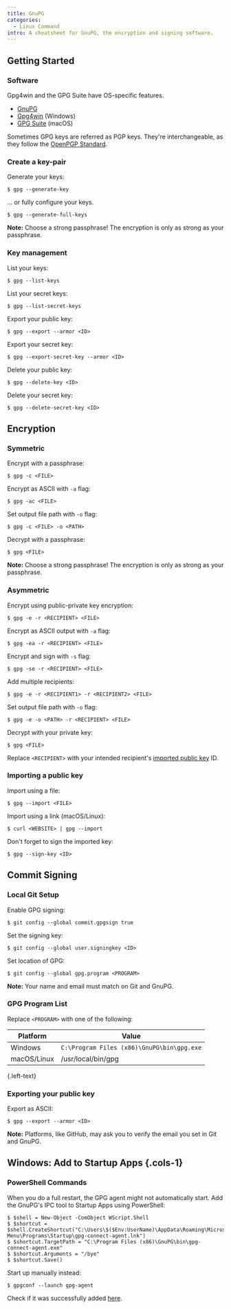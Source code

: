 ```yaml
---
title: GnuPG
categories:
  - Linux Command
intro: A cheatsheet for GnuPG, the encryption and signing software.
---
```


## Getting Started

### Software

Gpg4win and the GPG Suite have OS-specific features.

- [GnuPG](https://gnupg.org/)
- [Gpg4win](https://www.gpg4win.org/) (Windows)
- [GPG Suite](https://gpgtools.org/) (macOS)

Sometimes GPG keys are referred as PGP keys. They're interchangeable, as they follow the
[OpenPGP Standard](https://www.rfc-editor.org/rfc/rfc9580.html).

### Create a key-pair

Generate your keys:

```shell script
$ gpg --generate-key
```

... or fully configure your keys.

```shell script
$ gpg --generate-full-keys
```

**Note:** Choose a strong passphrase! The encryption is only as strong as your passphrase.

### Key management

List your keys:

```shell script
$ gpg --list-keys
```

List your secret keys:

```shell script
$ gpg --list-secret-keys
```

Export your public key:

```shell script
$ gpg --export --armor <ID>
```

Export your secret key:

```shell script
$ gpg --export-secret-key --armor <ID>
```

Delete your public key:

```shell script
$ gpg --delete-key <ID>
```

Delete your secret key:

```shell script
$ gpg --delete-secret-key <ID>
```

## Encryption

### Symmetric

Encrypt with a passphrase:

```shell script
$ gpg -c <FILE>
```

Encrypt as ASCII with `-a` flag:

```shell script
$ gpg -ac <FILE>
```

Set output file path with `-o` flag:

```shell script
$ gpg -c <FILE> -o <PATH>
```

Decrypt with a passphrase:

```shell script
$ gpg <FILE>
```

**Note:** Choose a strong passphrase! The encryption is only as strong as your passphrase.

### Asymmetric

Encrypt using public-private key encryption:

```shell script
$ gpg -e -r <RECIPIENT> <FILE>
```

Encrypt as ASCII output with `-a` flag:

```shell script
$ gpg -ea -r <RECIPIENT> <FILE>
```

Encrypt and sign with `-s` flag:

```shell script
$ gpg -se -r <RECIPIENT> <FILE>
```

Add multiple recipients:

```shell script
$ gpg -e -r <RECIPIENT1> -r <RECIPIENT2> <FILE>
```

Set output file path with `-o` flag:

```shell script
$ gpg -e -o <PATH> -r <RECIPIENT> <FILE>
```

Decrypt with your private key:

```shell script
$ gpg <FILE>
```

Replace `<RECIPIENT>` with your intended recipient's [imported public key](#importing-a-public-key) ID.

### Importing a public key

Import using a file:

```shell script
$ gpg --import <FILE>
```

Import using a link (macOS/Linux):

```shell script
$ curl <WEBSITE> | gpg --import
```

Don't forget to sign the imported key:

```shell script
$ gpg --sign-key <ID>
```

## Commit Signing

### Local Git Setup

Enable GPG signing:

```shell script
$ git config --global commit.gpgsign true
```

Set the signing key:

```shell script
$ git config --global user.signingkey <ID>
```

Set location of GPG:

```shell script
$ git config --global gpg.program <PROGRAM>
```

**Note:** Your name and email must match on Git and GnuPG.

### GPG Program List

Replace `<PROGRAM>` with one of the following:

| Platform    | Value                                      |
| ----------- | ------------------------------------------ |
| Windows     | `C:\Program Files (x86)\GnuPG\bin\gpg.exe` |
| macOS/Linux | /usr/local/bin/gpg                         |

{.left-text}

### Exporting your public key

Export as ASCII:

```shell script
$ gpg --export --armor <ID>
```

**Note:** Platforms, like GitHub, may ask you to verify the email you set in Git and GnuPG.

## Windows: Add to Startup Apps {.cols-1}

### PowerShell Commands

When you do a full restart, the GPG agent might not automatically start. Add the GnuPG's IPC tool to Startup Apps using
PowerShell:

```shell script
$ $shell = New-Object -ComObject WScript.Shell
$ $shortcut = $shell.CreateShortcut("C:\Users\$($Env:UserName)\AppData\Roaming\Microsoft\Windows\Start Menu\Programs\Startup\gpg-connect-agent.lnk")
$ $shortcut.TargetPath = "C:\Program Files (x86)\GnuPG\bin\gpg-connect-agent.exe"
$ $shortcut.Arguments = "/bye"
$ $shortcut.Save()
```

Start up manually instead:

```shell script
$ gpgconf --launch gpg-agent
```

Check if it was successfully added [here](ms-settings:startupapps).

